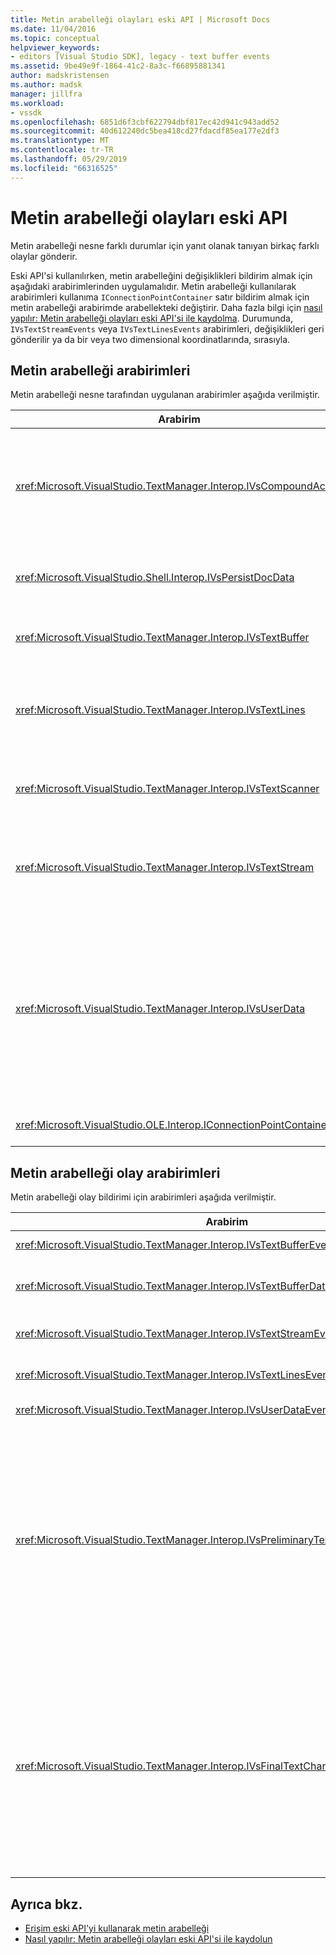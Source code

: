 ```yaml
---
title: Metin arabelleği olayları eski API | Microsoft Docs
ms.date: 11/04/2016
ms.topic: conceptual
helpviewer_keywords:
- editors [Visual Studio SDK], legacy - text buffer events
ms.assetid: 9be49e9f-1864-41c2-8a3c-f66895881341
author: madskristensen
ms.author: madsk
manager: jillfra
ms.workload:
- vssdk
ms.openlocfilehash: 6851d6f3cbf622794dbf817ec42d941c943add52
ms.sourcegitcommit: 40d612240dc5bea418cd27fdacdf85ea177e2df3
ms.translationtype: MT
ms.contentlocale: tr-TR
ms.lasthandoff: 05/29/2019
ms.locfileid: "66316525"
---
```

# <a name="text-buffer-events-in-the-legacy-api"></a>Metin arabelleği olayları eski API
Metin arabelleği nesne farklı durumlar için yanıt olanak tanıyan birkaç farklı olaylar gönderir.

 Eski API'si kullanılırken, metin arabelleğini değişiklikleri bildirim almak için aşağıdaki arabirimlerinden uygulamalıdır. Metin arabelleği kullanılarak arabirimleri kullanıma `IConnectionPointContainer` satır bildirim almak için metin arabelleği arabirimde arabellekteki değiştirir. Daha fazla bilgi için [nasıl yapılır: Metin arabelleği olayları eski API'si ile kaydolma](../extensibility/how-to-register-for-text-buffer-events-with-the-legacy-api.md). Durumunda, `IVsTextStreamEvents` veya `IVsTextLinesEvents` arabirimleri, değişiklikleri geri gönderilir ya da bir veya two dimensional koordinatlarında, sırasıyla.

## <a name="text-buffer-interfaces"></a>Metin arabelleği arabirimleri
 Metin arabelleği nesne tarafından uygulanan arabirimler aşağıda verilmiştir.

|Arabirim|Açıklama|
|---------------|-----------------|
|<xref:Microsoft.VisualStudio.TextManager.Interop.IVsCompoundAction>|Bileşik eylemleri (diğer bir deyişle, bir tek geri al/Yinele biriminde gruplandırılır eylemleri) oluşturulmasını sağlar.|
|<xref:Microsoft.VisualStudio.Shell.Interop.IVsPersistDocData>|Metin arabelleği tarafından yönetilen belge veri kalıcılığını etkinleştirir.|
|<xref:Microsoft.VisualStudio.TextManager.Interop.IVsTextBuffer>|Temel hizmetleri sağlar. birden çok istemci tarafından kullanılır.|
|<xref:Microsoft.VisualStudio.TextManager.Interop.IVsTextLines>|Sağlar okuma ve yazma iki boyutlu koordinatlarını kullanarak özellikleri. Devralınan `IVsTextBuffer`.|
|<xref:Microsoft.VisualStudio.TextManager.Interop.IVsTextScanner>|Hızlı, arabellekteki metni akışa dayalı olarak sıralı erişim sağlar.|
|<xref:Microsoft.VisualStudio.TextManager.Interop.IVsTextStream>|Sağlar okuma ve yazma özellikleri kullanarak tek boyutlu koordinatları. Devralınan `IVsTextBuffer`.|
|<xref:Microsoft.VisualStudio.TextManager.Interop.IVsUserData>|Genel Özellikler koleksiyonu erişim sağlar. En önemli özellik adını veya bilinen ad, arabellek olur. Bir GUID oluşturma ve bir anahtar olarak kullanarak rastgele verilerinizi bu arabirimle arabellek depolayabilirsiniz.|
|<xref:Microsoft.VisualStudio.OLE.Interop.IConnectionPointContainer>|Bağlantı noktaları için olayları destekler.|

## <a name="text-buffer-event-interfaces"></a>Metin arabelleği olay arabirimleri
 Metin arabelleği olay bildirimi için arabirimleri aşağıda verilmiştir.

|Arabirim|Açıklama|
|---------------|-----------------|
|<xref:Microsoft.VisualStudio.TextManager.Interop.IVsTextBufferEvents>|Yeni bir dil hizmeti bir metin arabelleği ile ilişkili olduğunda istemciler bildirir.|
|<xref:Microsoft.VisualStudio.TextManager.Interop.IVsTextBufferDataEvents>|İstemciler, bir metin arabelleği başlatıldığında ve metin arabelleğini verilerde değişiklik yapıldığında size bildirir.|
|<xref:Microsoft.VisualStudio.TextManager.Interop.IVsTextStreamEvents>|Tek boyutlu koordinatlarını temel alınan metin arabellekteki değişiklikler istemcileri bildirir.|
|<xref:Microsoft.VisualStudio.TextManager.Interop.IVsTextLinesEvents>|İstemcileri iki boyutlu koordinatlarını temel alınan metin arabellekteki değişiklikler bildirir.|
|<xref:Microsoft.VisualStudio.TextManager.Interop.IVsUserDataEvents>|Kullanıcı verilerini değişiklikleri istemcileri bildirir.|
|<xref:Microsoft.VisualStudio.TextManager.Interop.IVsPreliminaryTextChangeCommitEvents>|Son Yürütme hareket olayı tetiklemek için istemcileri size bildirir ve metin değiştirildi yelpazesi sunar. `IVsPreliminaryTextChangeCommitEvents` Arabirimi değil geri alınacak veya yinelenecek komutları yanıt olarak harekete geçirilir. Olayları yalnızca bir geri alma yöneticisi olan arabelleklerini kov. `IVsPreliminaryTextChangeCommitEvents` düzgün listeleme gibi diğer olayları önce değişiklikleri uygulanmadan önce diğer olaylarla metni değiştirmeyin emin olmak için tetiklenir. VSPackage'ı ya da izlemelidir `IVsPreliminaryTextChangeCommitEvents` arabirimi veya `IVsFinalTextChangeCommitEvents` arabirimi, ancak ikisine birden değil.|
|<xref:Microsoft.VisualStudio.TextManager.Interop.IVsFinalTextChangeCommitEvents>|Son Yürütme hareket olayı tetiklemek için istemcileri size bildirir ve metin değiştirildi yelpazesi sunar. `IVsFinalTextChangeCommitEvents` Arabirimi değil geri alınacak veya yinelenecek komutları yanıt olarak harekete geçirilir. Olayları yalnızca bir geri alma yöneticisi olan arabelleklerini kov. `IVsFinalTextChangeCommitEvents` Yalnızca dil Hizmetleri ya da düzenleme üzerinde tam denetime sahip diğer nesneler tarafından kullanıma yöneliktir. VSPackage'ı ya da izlemelidir `IVsPreliminaryTextChangeCommitEvents` arabirimi veya `IVsFinalTextChangeCommitEvents` arabirimi, ancak ikisine birden değil.|

## <a name="see-also"></a>Ayrıca bkz.

- [Erişim eski API'yi kullanarak metin arabelleği](../extensibility/accessing-the-text-buffer-by-using-the-legacy-api.md)
- [Nasıl yapılır: Metin arabelleği olayları eski API'si ile kaydolun](../extensibility/how-to-register-for-text-buffer-events-with-the-legacy-api.md)